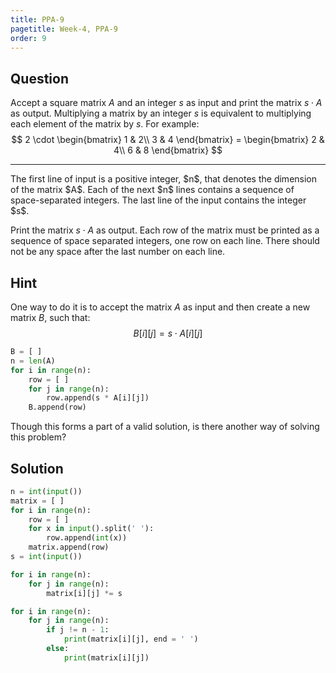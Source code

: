 ```yaml
---
title: PPA-9
pagetitle: Week-4, PPA-9
order: 9
---
```


## Question

Accept a square matrix $A$ and an integer $s$ as input and print the matrix $s \cdot A$ as output. Multiplying a matrix by an integer $s$ is equivalent to multiplying each element of the matrix by $s$. For example:
$$
2 \cdot \begin{bmatrix}
1 & 2\\
3 & 4
\end{bmatrix} = \begin{bmatrix}
2 & 4\\
6 & 8
\end{bmatrix}
$$

<hr>
The first line of input is a positive integer, $n$, that denotes the dimension of the matrix $A$. Each of the next $n$ lines contains a sequence of space-separated integers. The last line of the input contains the integer $s$.

Print the matrix $s \cdot A$ as output. Each row of the matrix must be printed as a sequence of space separated integers, one row on each line. There should not be any space after the last number on each line.

## Hint

One way to do it is to accept the matrix $A$ as input and then create a new matrix $B$, such that:
$$
B[i][j] = s \cdot A[i][j]
$$

```python
B = [ ]
n = len(A)
for i in range(n):
    row = [ ]
    for j in range(n):
        row.append(s * A[i][j])
    B.append(row)
```

Though this forms a part of a valid solution, is there another way of solving this problem?



## Solution

```python
n = int(input())
matrix = [ ]
for i in range(n):
    row = [ ]
    for x in input().split(' '):
        row.append(int(x))
    matrix.append(row)
s = int(input())

for i in range(n):
    for j in range(n):
        matrix[i][j] *= s

for i in range(n):
    for j in range(n):
        if j != n - 1:
            print(matrix[i][j], end = ' ')
        else:
            print(matrix[i][j])
```

